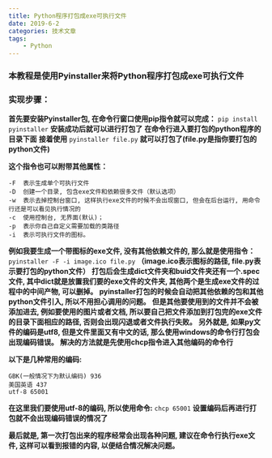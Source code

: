 ```yaml
---
title: Python程序打包成exe可执行文件
date: 2019-6-2
categories: 技术文章
tags:
    - Python
---
```


### 本教程是使用Pyinstaller来将Python程序打包成exe可执行文件

### **实现步骤：**

**首先要安装Pyinstaller包, 在命令行窗口使用pip指令就可以完成：**
`pip install pyinstaller`
**安装成功后就可以进行打包了**
**在命令行进入要打包的python程序的目录下面**
**接着使用**   `pyinstaller file.py`   **就可以打包了(file.py是指你要打包的python文件)**
<!--more-->
**这个指令也可以附带其他属性：**

```text
-F  表示生成单个可执行文件
-D  创建一个目录, 包含exe文件和依赖很多文件（默认选项）
-w  表示去掉控制台窗口, 这样执行exe文件的时候不会出现窗口, 但会在后台运行, 用命令行还是可以看见执行情况的
-c  使用控制台, 无界面(默认)；
-p  表示你自己自定义需要加载的类路径
-i  表示可执行文件的图标。
```

**例如我要生成一个带图标的exe文件, 没有其他依赖文件的, 那么就是使用指令：**
`pyinstaller -F -i image.ico file.py`   **（image.ico表示图标的路径, file.py表示要打包的python文件）**
**打包后会生成dict文件夹和buid文件夹还有一个.spec文件, 其中dict就是放置我们要的exe文件的文件夹, 其他两个是生成exe文件的过程中的中间产物, 可以删掉。**
**pyinstaller打包的时候会自动把其他依赖的包和其他python文件引入, 所以不用担心调用的问题。**
**但是其他要使用到的文件并不会被添加进去, 例如要使用的图片或者文档, 所以要自己把文件添加到打包完的exe文件的目录下面相应的路径, 否则会出现闪退或者文件执行失败。**
**另外就是, 如果py文件的编码是utf8, 但是文件里面又有中文的话, 那么使用windows的命令行打包会出现编码错误。**
**解决的方法就是先使用chcp指令进入其他编码的命令行**

**以下是几种常用的编码:**

```text
GBK(一般情况下为默认编码) 936
美国英语 437
utf-8 65001
```

**在这里我们要使用utf-8的编码, 所以使用命令:**
`chcp 65001`
**设置编码后再进行打包就不会出现编码错误的情况了**

**最后就是, 第一次打包出来的程序经常会出现各种问题, 建议在命令行执行exe文件, 这样可以看到报错的内容, 以便结合情况解决问题。**
